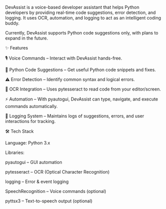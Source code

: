 DevAssist is a voice-based developer assistant that helps Python developers by providing real-time code suggestions, error detection, and logging. It uses OCR, automation, and logging to act as an intelligent coding buddy.

Currently, DevAssist supports Python code suggestions only, with plans to expand in the future.

✨ Features

🎙️ Voice Commands – Interact with DevAssist hands-free.

🐍 Python Code Suggestions – Get useful Python code snippets and fixes.

⚠️ Error Detection – Identify common syntax and logical errors.

👀 OCR Integration – Uses pytesseract to read code from your editor/screen.

⚡ Automation – With pyautogui, DevAssist can type, navigate, and execute commands automatically.

📝 Logging System – Maintains logs of suggestions, errors, and user interactions for tracking.

🛠️ Tech Stack

Language: Python 3.x

Libraries:

pyautogui
 – GUI automation

pytesseract
 – OCR (Optical Character Recognition)

logging
 – Error & event logging

SpeechRecognition
 – Voice commands (optional)

pyttsx3
 – Text-to-speech output (optional)